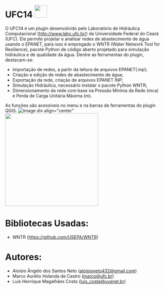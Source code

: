 # UFC14 <img src="https://github.com/user-attachments/assets/456370e0-298f-4fad-9258-9c904636c6ed" width = "40px" />
</div>

O UFC14 é um plugin desenvolvido pelo Laboratório de Hidráulica Computacional (http://www.lahc.ufc.br/) da Universidade Federal do Ceará (UFC). Ele permite projetar e analisar redes de abastecimento de água usando o EPANET, para isso é empregado o WNTR (Water Network Tool for Resilience), pacote Python de código aberto projetado para simulação hidráulica e de qualidade da água. Dentre as ferramentas do plugin, destacam-se:
 - Importação de redes, a partir da leitura de arquivos EPANET(.inp); 
 - Criação e edição de redes de abastecimento de água; 
 - Exportação da rede, criação de arquivos EPANET INP; 
 - Simulação Hidráulica, necessário instalar o pacote Python WNTR; 
 - Dimensionamento da rede com base na Pressão Mínima da Rede (mca) e Perda de Carga Unitária Máxima (m).

As funções são acessíveis no menu e na barras de ferramentas do plugin QGIS.
![image](https://github.com/user-attachments/assets/e6795844-6972-4fcd-bded-46dd2bfc898c)
div align="center"
<img src="[https://github.com/user-attachments/assets/456370e0-298f-4fad-9258-9c904636c6ed](https://github.com/user-attachments/assets/e6795844-6972-4fcd-bded-46dd2bfc898c)" width = "300px" />
</div>

 # Bibliotecas Usadas:
 - WNTR (https://github.com/USEPA/WNTR)

# Autores:
 - Aloísio Ângelo dos Santos Neto (aloisioneto432@gmail.com)
 - Marco Aurélio Holanda de Castro (marco@ufc.br)
 - Luís Henrique Magalhães Costa (luis_costa@uvanet.br)
